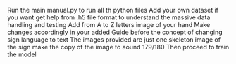 Run the main manual.py to run all th python files
Add your own dataset if you want
get help from .h5 file format to understand the massive data handling and testing
Add from A to Z letters image of your hand
Make changes accordingly in your added Guide before the concept of changing sign language to text
The images provided are just one skeleton image of the sign 
make the copy of the image to aound 179/180
Then proceed to train the model
